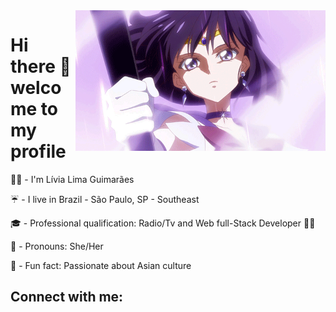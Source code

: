 <img align="right" width="400px" src="https://github.com/liviaguimaraes92/liviaguimaraes92/blob/main/sailor3.gif">

# Hi there :space_invader: welcome to my profile                                                      

:fairy_woman: - I'm Lívia Lima Guimarães<p>
:umbrella: - I live in Brazil - São Paulo, SP - Southeast<p>
🎓 - Professional qualification: Radio/Tv and Web full-Stack Developer 👩‍💻<p>
🥀 - Pronouns: She/Her<p>
:sushi: - Fun fact: Passionate about Asian culture<p>


## Connect with me:


